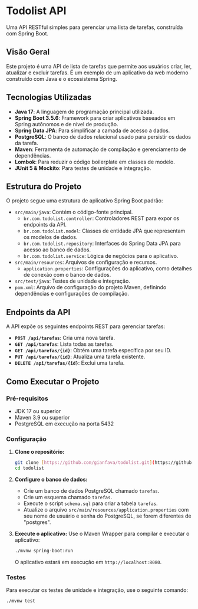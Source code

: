 # Todolist API

Uma API RESTful simples para gerenciar uma lista de tarefas, construída com Spring Boot.

## Visão Geral

Este projeto é uma API de lista de tarefas que permite aos usuários criar, ler, atualizar e excluir tarefas. É um exemplo de um aplicativo da web moderno construído com Java e o ecossistema Spring.

## Tecnologias Utilizadas

* **Java 17**: A linguagem de programação principal utilizada.
* **Spring Boot 3.5.6**: Framework para criar aplicativos baseados em Spring autônomos e de nível de produção.
* **Spring Data JPA**: Para simplificar a camada de acesso a dados.
* **PostgreSQL**: O banco de dados relacional usado para persistir os dados da tarefa.
* **Maven**: Ferramenta de automação de compilação e gerenciamento de dependências.
* **Lombok**: Para reduzir o código boilerplate em classes de modelo.
* **JUnit 5 & Mockito**: Para testes de unidade e integração.

## Estrutura do Projeto

O projeto segue uma estrutura de aplicativo Spring Boot padrão:

* `src/main/java`: Contém o código-fonte principal.
    * `br.com.todolist.controller`: Controladores REST para expor os endpoints da API.
    * `br.com.todolist.model`: Classes de entidade JPA que representam os modelos de dados.
    * `br.com.todolist.repository`: Interfaces do Spring Data JPA para acesso ao banco de dados.
    * `br.com.todolist.service`: Lógica de negócios para o aplicativo.
* `src/main/resources`: Arquivos de configuração e recursos.
    * `application.properties`: Configurações do aplicativo, como detalhes de conexão com o banco de dados.
* `src/test/java`: Testes de unidade e integração.
* `pom.xml`: Arquivo de configuração do projeto Maven, definindo dependências e configurações de compilação.

## Endpoints da API

A API expõe os seguintes endpoints REST para gerenciar tarefas:

* **`POST /api/tarefas`**: Cria uma nova tarefa.
* **`GET /api/tarefas`**: Lista todas as tarefas.
* **`GET /api/tarefas/{id}`**: Obtém uma tarefa específica por seu ID.
* **`PUT /api/tarefas/{id}`**: Atualiza uma tarefa existente.
* **`DELETE /api/tarefas/{id}`**: Exclui uma tarefa.

## Como Executar o Projeto

### Pré-requisitos

* JDK 17 ou superior
* Maven 3.9 ou superior
* PostgreSQL em execução na porta 5432

### Configuração

1.  **Clone o repositório:**
    ```bash
    git clone [https://github.com/gianfava/todolist.git](https://github.com/gianfava/todolist.git)
    cd todolist
    ```

2.  **Configure o banco de dados:**
    * Crie um banco de dados PostgreSQL chamado `tarefas`.
    * Crie um esquema chamado `tarefas`.
    * Execute o script `schema.sql` para criar a tabela `tarefas`.
    * Atualize o arquivo `src/main/resources/application.properties` com seu nome de usuário e senha do PostgreSQL, se forem diferentes de "postgres".

3.  **Execute o aplicativo:**
    Use o Maven Wrapper para compilar e executar o aplicativo:
    ```bash
    ./mvnw spring-boot:run
    ```
    O aplicativo estará em execução em `http://localhost:8080`.

### Testes

Para executar os testes de unidade e integração, use o seguinte comando:
```bash
./mvnw test
